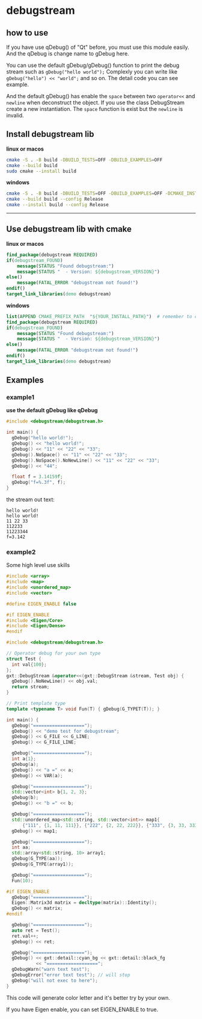 # debugstream

## how to use

If you have use qDebug() of "Qt" before, you must use this module easily. And the qDebug is change name to gDebug here.

You can use the default gDebug/gDebug() function to print the debug stream such as `gDebug("hello world");`
Complexly you can write like `gDebug("hello") << "world";` and so on.  The detail code you can see example.

And the default gDebug() has enable the `space` between two `operator<<` and `newline` when deconstruct the object.
If you use the class DebugStream create a new instantiation. The `space` function is exist but the `newline` is invalid.

## Install debugstream lib

**linux or macos**

```bash
cmake -S . -B build -DBUILD_TESTS=OFF -DBUILD_EXAMPLES=OFF
cmake --build build
sudo cmake --install build
```

**windows**

```bash
cmake -S . -B build -DBUILD_TESTS=OFF -DBUILD_EXAMPLES=OFF -DCMAKE_INSTALL_PREFIX="${YOUR_INSTALL_PATH}" # remember to change install path
cmake --build build --config Release
cmake --install build --config Release
```

--- 


## Use debugstream lib with cmake

**linux or macos**

```cmake
find_package(debugstream REQUIRED)
if(debugstream_FOUND)
    message(STATUS "Found debugstream:")
    message(STATUS "  - Version: ${debugstream_VERSION}")
else()
    message(FATAL_ERROR "debugstream not found!")
endif()
target_link_libraries(demo debugstream)
```

**windows**

```cmake
list(APPEND CMAKE_PREFIX_PATH  "${YOUR_INSTALL_PATH}")  # remember to change install path
find_package(debugstream REQUIRED)
if(debugstream_FOUND)
    message(STATUS "Found debugstream:")
    message(STATUS "  - Version: ${debugstream_VERSION}")
else()
    message(FATAL_ERROR "debugstream not found!")
endif()
target_link_libraries(demo debugstream)
```

## Examples

### example1

**use the default gDebug like qDebug**

```c++
#include <debugstream/debugstream.h>

int main() {
  gDebug("hello world!");
  gDebug() << "hello world!";
  gDebug() << "11" << "22" << "33";
  gDebug().NoSpace() << "11" << "22" << "33";
  gDebug().NoSpace().NoNewLine() << "11" << "22" << "33";
  gDebug() << "44";

  float f = 3.14159f;
  gDebug("f=%.3f", f);
}
```

the stream out text:

```
hello world!
hello world!
11 22 33
112233
11223344
f=3.142
```

### example2

Some high level use skills

```cpp
#include <array>
#include <map>
#include <unordered_map>
#include <vector>

#define EIGEN_ENABLE false

#if EIGEN_ENABLE
#include <Eigen/Core>
#include <Eigen/Dense>
#endif

#include <debugstream/debugstream.h>

// Operator debug for your own type
struct Test {
  int val{100};
};
gxt::DebugStream &operator<<(gxt::DebugStream &stream, Test obj) {
  gDebug().NoNewLine() << obj.val;
  return stream;
}

// Print template type
template <typename T> void Fun(T) { gDebug(G_TYPET(T)); }

int main() {
  gDebug("===================");
  gDebug() << "demo test for debugstream";
  gDebug() << G_FILE << G_LINE;
  gDebug() << G_FILE_LINE;

  gDebug("===================");
  int a{1};
  gDebug(a);
  gDebug() << "a =" << a;
  gDebug() << VAR(a);

  gDebug("===================");
  std::vector<int> b{1, 2, 3};
  gDebug(b);
  gDebug() << "b =" << b;

  gDebug("===================");
  std::unordered_map<std::string, std::vector<int>> map1{
      {"111", {1, 11, 111}}, {"222", {2, 22, 222}}, {"333", {3, 33, 333}}};
  gDebug() << map1;

  gDebug("===================");
  int aa;
  std::array<std::string, 10> array1;
  gDebug(G_TYPE(aa));
  gDebug(G_TYPE(array1));

  gDebug("===================");
  Fun(10);

#if EIGEN_ENABLE
  gDebug("===================");
  Eigen::Matrix3d matrix = decltype(matrix)::Identity();
  gDebug() << matrix;
#endif

  gDebug("===================");
  auto ret = Test();
  ret.val++;
  gDebug() << ret;

  gDebug("===================");
  gDebug() << gxt::detail::cyan_bg << gxt::detail::black_fg
           << "===================";
  gDebugWarn("warn text test");
  gDebugError("error text test"); // will stop
  gDebug("will not exec to here");
}
```

This code will generate color letter and it's better try by your own.

If you have Eigen enable, you can set EIGEN_ENABLE to true.
